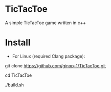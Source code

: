 # TicTacToe

A simple TicTacToe game written in c++

# Install

- For Linux (required Clang package):

git clone https://github.com/ginop-1/TicTacToe.git

cd TicTacToe

./build.sh
